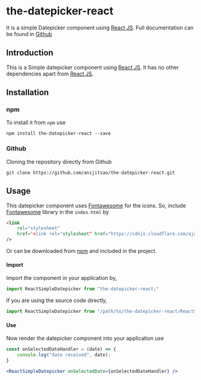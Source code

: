 # the-datepicker-react

It is a simple Datepicker component using [React JS](https://reactjs.org/).
Full documentation can be found in [Github](https://github.com/anijitsahu/the-datepicker-react)

## Introduction

This is a Simple datepicker component using [React JS](https://reactjs.org/). It has no other dependencies apart from [React JS](https://reactjs.org/).

## Installation

### npm

To install it from `npm` use

```
npm install the-datepicker-react --save
```

### Github

Cloning the repository directly from Github

```
git clone https://github.com/anijitsao/the-datepicker-react.git
```

## Usage

This datepicker component uses [Fontawesome](https://fontawesome.com/) for the icons. So, include [Fontawesome](https://fontawesome.com/) library in the `index.html` by
```html
<link
    rel="stylesheet"
    href="<link rel="stylesheet" href="https://cdnjs.cloudflare.com/ajax/libs/font-awesome/5.14.0/css/all.min.css" integrity="sha512-1PKOgIY59xJ8Co8+NE6FZ+LOAZKjy+KY8iq0G4B3CyeY6wYHN3yt9PW0XpSriVlkMXe40PTKnXrLnZ9+fkDaog==" crossorigin="anonymous" referrerpolicy="no-referrer" />"
/>
```

Or can be downloaded from [npm](https://www.npmjs.com/package/fontawesome) and included in the project.

#### Import

Import the component in your application by,

```javascript
import ReactSimpleDatepicker from "the-datepicker-react;"
```

If you are using the source code directly,

```javascript
import ReactSimpleDatepicker from "/path/to/the-datepicker-react/ReactSimpleDatepicker.js;"
```

#### Use

Now render the datepicker component into your application use

```jsx
const onSelectedDateHandler = (date) => {
    console.log("date received", date);
}

<ReactSimpleDatepicker onSelectedDate={onSelectedDateHandler} />
```
